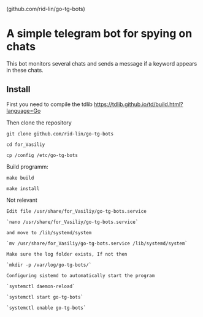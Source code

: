 (github.com/rid-lin/go-tg-bots)

# A simple telegram bot for spying on chats

This bot monitors several chats and sends a message if a keyword appears in these chats.

## Install

First you need to compile the tdlib
https://tdlib.github.io/td/build.html?language=Go

Then clone the repository

`git clone github.com/rid-lin/go-tg-bots`

`cd for_Vasiliy`

`cp /config /etc/go-tg-bots`

Build programm:

`make build`

`make install`

Not relevant

```
Edit file /usr/share/for_Vasiliy/go-tg-bots.service

`nano /usr/share/for_Vasiliy/go-tg-bots.service`

and move to /lib/systemd/system

`mv /usr/share/for_Vasiliy/go-tg-bots.service /lib/systemd/system`

Make sure the log folder exists, If not then

`mkdir -p /var/log/go-tg-bots/`

Configuring sistemd to automatically start the program

`systemctl daemon-reload`

`systemctl start go-tg-bots`

`systemctl enable go-tg-bots`
```